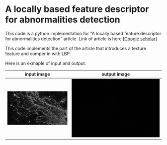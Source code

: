 # A locally based feature descriptor for abnormalities detection

This code is a python implementation for "A locally based feature descriptor for abnormalities detection" article. Link of article is here [<a 
href="https://scholar.google.com/scholar?hl=en&as_sdt=0%2C5&q=A+locally+based+feature+descriptor+for+abnormalities+detection&btnG=" target="_blank">Google scholar</a>]

This code implements the part of the article that introduces a texture feature and comper in with LBP.

Here is an exmaple of input and output.

input image             |  output image
:-------------------------:|:-------------------------:
![](https://github.com/bardiadelagah/A_locally_based_feature_descriptor_for_abnormalities_detection/blob/main/images/1_gray.jpg)  |  ![](https://github.com/bardiadelagah/A_locally_based_feature_descriptor_for_abnormalities_detection/blob/main/images/texture_gray.jpg)

